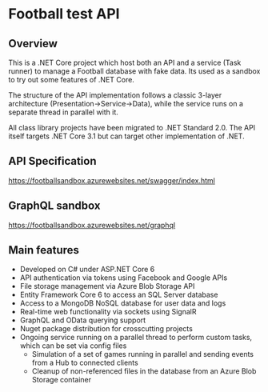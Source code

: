 # Football test API

## Overview
This is a .NET Core project which host both an API and a service (Task runner) to manage a Football database with fake data.
Its used as a sandbox to try out some features of .NET Core.

The structure of the API implementation follows a classic 3-layer architecture (Presentation->Service->Data), while the service runs
on a separate thread in parallel with it.

All class library projects have been migrated to .NET Standard 2.0. The API itself targets .NET Core 3.1 but can target other implementation of .NET.

## API Specification
https://footballsandbox.azurewebsites.net/swagger/index.html

## GraphQL sandbox
https://footballsandbox.azurewebsites.net/graphql

## Main features

* Developed on C# under ASP.NET Core 6
* API authentication via tokens using Facebook and Google APIs
* File storage management via Azure Blob Storage API
* Entity Framework Core 6 to access an SQL Server database
* Access to a MongoDB NoSQL database for user data and logs
* Real-time web functionality via sockets using SignalR
* GraphQL and OData querying support
* Nuget package distribution for crosscutting projects
* Ongoing service running on a parallel thread to perform custom tasks, which can be set via config files
  * Simulation of a set of games running in parallel and sending events from a Hub to connected clients
  * Cleanup of non-referenced files in the database from an Azure Blob Storage container

